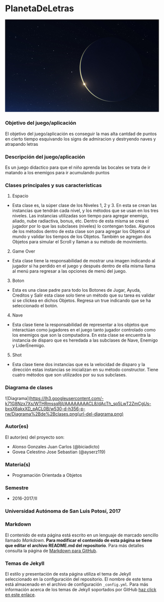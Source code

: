# PlanetaDeLetras

![En construcción](https://github.com/acominf/PlanetaDeLetras/blob/master/PlanetaDeLetras1/images/Menu.png)

### Objetivo del juego/aplicación
El objetivo del juego/aplicación es conseguir la mas alta cantdad de puntos en cierto tiempo esquivando los signs de admiracion y 
destryendo naves y atrapando letras 

### Descripción del juego/aplicación
Es un juego didactico para que el niño aprenda las bocales se trata de ir matando a los enemigos para ir acumulando puntos

### Clases principales y sus características
1. Espacio
* Esta clase es, la súper clase de los Niveles 1, 2 y 3. En esta se crean las instancias que tendrán cada nivel, y los métodos que se usan en los tres niveles. Las instancias utilizadas son tiempo para agregar enemigo, aliado, nube radiactiva, bonus, etc. Dentro de esta misma se crea el jugador por lo que las subclases (niveles) lo contengan todas. Algunos de los métodos dentro de esta clase son para agregar los Objetos al mundo y validar los tiempos de los Objetos. También se agregan dos Objetos para simular el Scroll y llaman a su método de movimiento. 

2. Game Over
* Esta clase tiene la responsabilidad de mostrar una imagen indicando al jugador si ha perdido en el juego y después dentro de ella misma llama al menú para regresar a las opciones de menú del juego.


3. Boton
* Esta es una clase padre para todo los Botones de Jugar, Ayuda, Creditos y Salir esta clase solo tiene un método que su tarea es validar si se clickea en dichos Objetos. Regresa un true indicando que se ha seleccionado el botón.


4. Nave
* Esta clase tiene la responsabilidad de representar a los objetos que interactúan como jugadores en el juego tanto jugador controlado como los enemigos que son la computadora. En esta clase se encuentra la instancia de disparo que es heredada a las subclases de Nave, Enemigo y LiderEnemigo.

5. Shot
* Esta clase tiene dos instancias que es la velocidad de disparo y la dirección estas instancias se inicializan en su método constructor. Tiene cuatro métodos que son utilizados por su sus subclases.

### Diagrama de clases
![Diagrama](https://lh3.googleusercontent.com/-k71G8Nzx7Xs/WTHRmssqRjI/AAAAAAAACL8/dAcTh_sp5LwT2ZmCgUs-bxsX6akxXD_pACL0B/w530-d-h356-p-rw/Diagrama%2Bde%2Bclases.png(url-del-diagrama.png)

### Autor(es)
El autor(es) del proyecto son:
- Alonso Gonzales Juan Carlos (@biciadicto)
- Govea Celestino Jose Sebastian (@ayserz119)

### Materia(s)
- Programación Orientada a Objetos

### Semestre
- 2016-2017/II

### Universidad Autónoma de San Luis Potosí, 2017

### Markdown
El contenido de esta página está escrito en un lenguaje de marcado sencillo llamado _Markdown_. **Para modificar el contenido de esta página se tiene que editar el archivo README.md del repositorio**. Para más detalles consulta la página de [Markdown para GitHub](https://guides.github.com/features/mastering-markdown/).

### Temas de Jekyll
El estilo y presentación de esta página utiliza el tema de Jekyll seleccionado en la configuración del repositorio. El nombre de este tema está almacenado en el archivo de configuración `_config.yml`. Para más información acerca de los temas de Jekyll soportados por GitHub [haz click en este enlace](https://pages.github.com/themes/).
